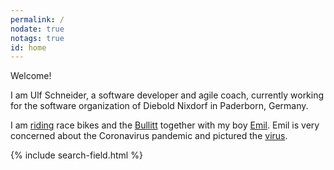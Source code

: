 ```yaml
---
permalink: /
nodate: true
notags: true
id: home
---
```

Welcome!

I am Ulf Schneider, a software developer and agile coach, currently working for the software organization of Diebold Nixdorf in Paderborn, Germany. 

I am [riding](/2019-09-04-cross-the-alps/) race bikes and the [Bullitt](/emil/2016-10-02/) together with my boy [Emil](/emil/emil-is-ready-for-the-beach/). Emil is very concerned about the Coronavirus pandemic and pictured the [virus](/2020-03-18-emil-pictured-the-coronavirus/). 

<div class="mrt">
{% include search-field.html %}
</div>
